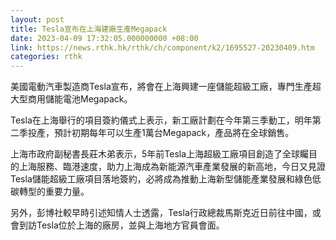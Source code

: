 ```yaml
---
layout: post
title: Tesla宣布在上海建廠生產Megapack
date: 2023-04-09 17:32:05.000000000 +08:00
link: https://news.rthk.hk/rthk/ch/component/k2/1695527-20230409.htm
categories: rthk
---
```


美國電動汽車製造商Tesla宣布，將會在上海興建一座儲能超級工廠，專門生產超大型商用儲能電池Megapack。

Tesla在上海舉行的項目簽約儀式上表示，新工廠計劃在今年第三季動工，明年第二季投產，預計初期每年可以生產1萬台Megapack，產品將在全球銷售。

上海市政府副秘書長莊木弟表示，5年前Tesla上海超級工廠項目創造了全球矚目的上海服務、臨港速度，助力上海成為新能源汽車產業發展的新高地，今日又見證Tesla儲能超級工廠項目落地簽約，必將成為推動上海新型儲能產業發展和綠色低碳轉型的重要力量。

另外，彭博社較早時引述知情人士透露，Tesla行政總裁馬斯克近日前往中國，或會到訪Tesla位於上海的廠房，並與上海地方官員會面。
